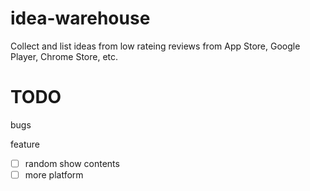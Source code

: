 # idea-warehouse
Collect and list ideas from low rateing reviews from App Store, Google Player, Chrome Store, etc. 

# TODO
bugs

feature
- [ ] random show contents
- [ ] more platform